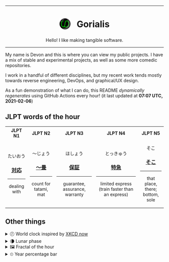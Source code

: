 ***

<h1 align="center">
<sub>
    <img src="readme/resources/avatar.png" height="36">
</sub>
&nbsp;
Gorialis
</h1>
<p align="center">
Hello! I like making tangible software.
</p>

***

My name is Devon and this is where you can view my public projects. I have a mix of stable and experimental projects, as well as some more comedic repositories.

I work in a handful of different disciplines, but my recent work tends mostly towards reverse engineering, DevOps, and graphical/UX design.

As a fun demonstration of what I can do, this README *dynamically regenerates* using GitHub Actions every hour! (it last updated at **07:07 UTC, 2021-02-06**)

<h2>JLPT words of the hour</h2>
<table>
    <tr>
        <th>JLPT N1</th>
        <th>JLPT N2</th>
        <th>JLPT N3</th>
        <th>JLPT N4</th>
        <th>JLPT N5</th>
    </tr>
    <tr>
        <td>
            <p align="center">たいおう</p>
            <h3 align="center"><b><a href="https://jisho.org/search/%E5%AF%BE%E5%BF%9C">対応</a></b></h3>
            <hr>
            <p align="center">dealing with</p>
        </td>
        <td>
            <p align="center">～じょう</p>
            <h3 align="center"><b><a href="https://jisho.org/search/%EF%BD%9E%E7%95%B3">～畳</a></b></h3>
            <hr>
            <p align="center">count for tatami,<wbr> mat</p>
        </td>
        <td>
            <p align="center">ほしょう</p>
            <h3 align="center"><b><a href="https://jisho.org/search/%E4%BF%9D%E8%A8%BC">保証</a></b></h3>
            <hr>
            <p align="center">guarantee,<wbr> assurance,<wbr> warranty</p>
        </td>
        <td>
            <p align="center">とっきゅう</p>
            <h3 align="center"><b><a href="https://jisho.org/search/%E7%89%B9%E6%80%A5">特急</a></b></h3>
            <hr>
            <p align="center">limited express (train faster than an express)</p>
        </td>
        <td>
            <p align="center">そこ</p>
            <h3 align="center"><b><a href="https://jisho.org/search/%E3%81%9D%E3%81%93">そこ</a></b></h3>
            <hr>
            <p align="center">that place,<wbr> there;<br> bottom,<wbr> sole</p>
        </td>
    </tr>
</table>

<h2>Other things</h2>
<details>
<summary>🕖  World clock inspired by <a href="https://xkcd.com/now">XKCD now</a></summary>

> <img src="generated/now.png" width="512">

</details>
<details>
<summary>🌘 Lunar phase</summary>

The moon is approximately 83.61% through its phase (Waning Crescent).

</details>
<details>
<summary>&#x1f5bc; Fractal of the hour</summary>

> <img src="generated/fractal.png" width="512">

</details>
<details>
<summary>&#x23f2; Year percentage bar</summary>
<pre><code>2021 [█▁▁▁▁▁▁▁▁▁▁▁▁▁▁▁▁▁▁▁] 9.94%</code></pre>
</details>
